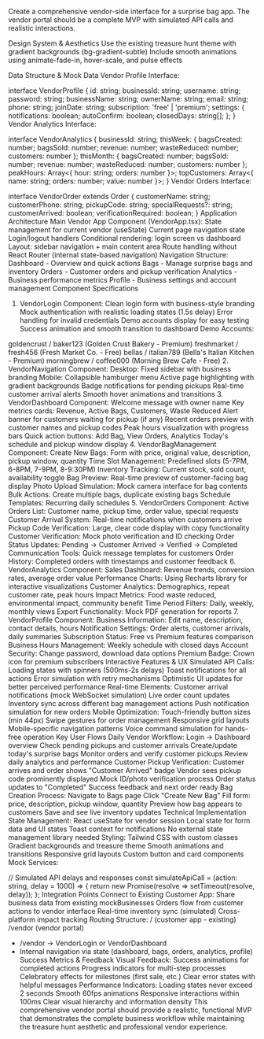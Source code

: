 Create a comprehensive vendor-side interface for a surprise bag app. The vendor portal should be a complete MVP with simulated API calls and realistic interactions.

Design System & Aesthetics
Use the existing treasure hunt theme with gradient backgrounds (bg-gradient-subtle)
Include smooth animations using animate-fade-in, hover-scale, and pulse effects

Data Structure & Mock Data
Vendor Profile Interface:

interface VendorProfile {
id: string;
businessId: string;
username: string;
password: string;
businessName: string;
ownerName: string;
email: string;
phone: string;
joinDate: string;
subscription: 'free' | 'premium';
settings: {
notifications: boolean;
autoConfirm: boolean;
closedDays: string[];
};
}
Vendor Analytics Interface:

interface VendorAnalytics {
businessId: string;
thisWeek: { bagsCreated: number; bagsSold: number; revenue: number; wasteReduced: number; customers: number };
thisMonth: { bagsCreated: number; bagsSold: number; revenue: number; wasteReduced: number; customers: number };
peakHours: Array<{ hour: string; orders: number }>;
topCustomers: Array<{ name: string; orders: number; value: number }>;
}
Vendor Orders Interface:

interface VendorOrder extends Order {
customerName: string;
customerPhone: string;
pickupCode: string;
specialRequests?: string;
customerArrived: boolean;
verificationRequired: boolean;
}
Application Architecture
Main Vendor App Component (VendorApp.tsx):
State management for current vendor (useState)
Current page navigation state
Login/logout handlers
Conditional rendering: login screen vs dashboard
Layout: sidebar navigation + main content area
Route handling without React Router (internal state-based navigation)
Navigation Structure:
Dashboard - Overview and quick actions
Bags - Manage surprise bags and inventory
Orders - Customer orders and pickup verification
Analytics - Business performance metrics
Profile - Business settings and account management
Component Specifications

1. VendorLogin Component:
   Clean login form with business-style branding
   Mock authentication with realistic loading states (1.5s delay)
   Error handling for invalid credentials
   Demo accounts display for easy testing
   Success animation and smooth transition to dashboard
   Demo Accounts:

goldencrust / baker123 (Golden Crust Bakery - Premium)
freshmarket / fresh456 (Fresh Market Co. - Free)
bellas / italian789 (Bella's Italian Kitchen - Premium)
morningbrew / coffee000 (Morning Brew Cafe - Free) 2. VendorNavigation Component:
Desktop: Fixed sidebar with business branding
Mobile: Collapsible hamburger menu
Active page highlighting with gradient backgrounds
Badge notifications for pending pickups
Real-time customer arrival alerts
Smooth hover animations and transitions 3. VendorDashboard Component:
Welcome message with owner name
Key metrics cards: Revenue, Active Bags, Customers, Waste Reduced
Alert banner for customers waiting for pickup (if any)
Recent orders preview with customer names and pickup codes
Peak hours visualization with progress bars
Quick action buttons: Add Bag, View Orders, Analytics
Today's schedule and pickup window display 4. VendorBagManagement Component:
Create New Bags: Form with price, original value, description, pickup window, quantity
Time Slot Management: Predefined slots (5-7PM, 6-8PM, 7-9PM, 8-9:30PM)
Inventory Tracking: Current stock, sold count, availability toggle
Bag Preview: Real-time preview of customer-facing bag display
Photo Upload Simulation: Mock camera interface for bag contents
Bulk Actions: Create multiple bags, duplicate existing bags
Schedule Templates: Recurring daily schedules 5. VendorOrders Component:
Active Orders List: Customer name, pickup time, order value, special requests
Customer Arrival System: Real-time notifications when customers arrive
Pickup Code Verification: Large, clear code display with copy functionality
Customer Verification: Mock photo verification and ID checking
Order Status Updates: Pending → Customer Arrived → Verified → Completed
Communication Tools: Quick message templates for customers
Order History: Completed orders with timestamps and customer feedback 6. VendorAnalytics Component:
Sales Dashboard: Revenue trends, conversion rates, average order value
Performance Charts: Using Recharts library for interactive visualizations
Customer Analytics: Demographics, repeat customer rate, peak hours
Impact Metrics: Food waste reduced, environmental impact, community benefit
Time Period Filters: Daily, weekly, monthly views
Export Functionality: Mock PDF generation for reports 7. VendorProfile Component:
Business Information: Edit name, description, contact details, hours
Notification Settings: Order alerts, customer arrivals, daily summaries
Subscription Status: Free vs Premium features comparison
Business Hours Management: Weekly schedule with closed days
Account Security: Change password, download data options
Premium Badge: Crown icon for premium subscribers
Interactive Features & UX
Simulated API Calls:
Loading states with spinners (500ms-2s delays)
Toast notifications for all actions
Error simulation with retry mechanisms
Optimistic UI updates for better perceived performance
Real-time Elements:
Customer arrival notifications (mock WebSocket simulation)
Live order count updates
Inventory sync across different bag management actions
Push notification simulation for new orders
Mobile Optimization:
Touch-friendly button sizes (min 44px)
Swipe gestures for order management
Responsive grid layouts
Mobile-specific navigation patterns
Voice command simulation for hands-free operation
Key User Flows
Daily Vendor Workflow:
Login → Dashboard overview
Check pending pickups and customer arrivals
Create/update today's surprise bags
Monitor orders and verify customer pickups
Review daily analytics and performance
Customer Pickup Verification:
Customer arrives and order shows "Customer Arrived" badge
Vendor sees pickup code prominently displayed
Mock ID/photo verification process
Order status updates to "Completed"
Success feedback and next order ready
Bag Creation Process:
Navigate to Bags page
Click "Create New Bag"
Fill form: price, description, pickup window, quantity
Preview how bag appears to customers
Save and see live inventory updates
Technical Implementation
State Management:
React useState for vendor session
Local state for form data and UI states
Toast context for notifications
No external state management library needed
Styling:
Tailwind CSS with custom classes
Gradient backgrounds and treasure theme
Smooth animations and transitions
Responsive grid layouts
Custom button and card components
Mock Services:

// Simulated API delays and responses
const simulateApiCall = (action: string, delay = 1000) => {
return new Promise(resolve => setTimeout(resolve, delay));
};
Integration Points
Connect to Existing Customer App:
Share business data from existing mockBusinesses
Orders flow from customer actions to vendor interface
Real-time inventory sync (simulated)
Cross-platform impact tracking
Routing Structure:
/ (customer app - existing)
/vendor (vendor portal)

- /vendor → VendorLogin or VendorDashboard
- Internal navigation via state (dashboard, bags, orders, analytics, profile)
  Success Metrics & Feedback
  Visual Feedback:
  Success animations for completed actions
  Progress indicators for multi-step processes
  Celebratory effects for milestones (first sale, etc.)
  Clear error states with helpful messages
  Performance Indicators:
  Loading states never exceed 2 seconds
  Smooth 60fps animations
  Responsive interactions within 100ms
  Clear visual hierarchy and information density
  This comprehensive vendor portal should provide a realistic, functional MVP that demonstrates the complete business workflow while maintaining the treasure hunt aesthetic and professional vendor experience.
